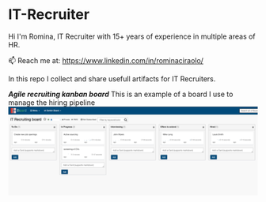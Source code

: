 # IT-Recruiter
Hi I'm Romina, IT Recruiter with 15+ years of experience in multiple areas of HR.

📫 Reach me at: https://www.linkedin.com/in/rominaciraolo/

In this repo I collect and share usefull artifacts for IT Recruiters.

***Agile recruiting kanban board***
This is an example of a board I use to manage the hiring pipeline
![](job-board.png)


